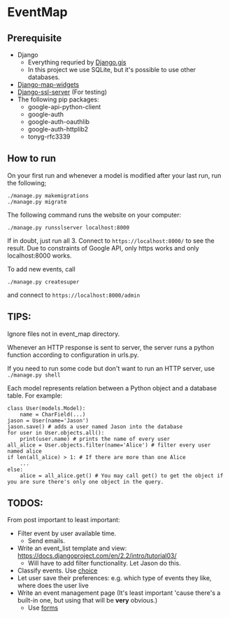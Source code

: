 # EventMap

## Prerequisite
* Django
    * Everything requried by [Django.gis](https://docs.djangoproject.com/en/2.2/ref/contrib/gis/install/geolibs/)
    * In this project we use SQLite, but it's possible to use other databases.
* [Django-map-widgets](https://github.com/erdem/django-map-widgets)
* [Django-ssl-server](https://github.com/teddziuba/django-sslserver) (For testing)
* The following pip packages:
    * google-api-python-client
    * google-auth 
    * google-auth-oauthlib 
    * google-auth-httplib2
    * tonyg-rfc3339
## How to run
On your first run and whenever a model is modified after your last run, run the following;
```
./manage.py makemigrations
./manage.py migrate
```
The following command runs the website on your computer:
```
./manage.py runsslserver localhost:8000
```
If in doubt, just run all 3.
Connect to `https://localhost:8000/` to see the result.
Due to constraints of Google API, only https works and only localhost:8000 works.

To add new events, call
```
./manage.py createsuper
```
and connect to `https://localhost:8000/admin`

## TIPS:
Ignore files not in event_map directory.

Whenever an HTTP response is sent to server, the server runs a python function according to configuration in urls.py.

If you need to run some code but don't want to run an HTTP server, use `./manage.py shell`

Each model represents relation between a Python object and a database table.
For example:
```
class User(models.Model):
    name = CharField(...)
jason = User(name='Jason')
jason.save() # adds a user named Jason into the database
for user in User.objects.all():
    print(user.name) # prints the name of every user
all_alice = User.objects.filter(name='Alice') # filter every user named alice
if len(all_alice) > 1: # If there are more than one Alice
    ...
else:
    alice = all_alice.get() # You may call get() to get the object if you are sure there's only one object in the query.
```

## TODOS:
From post important to least important:
* Filter event by user available time.
    * Send emails.
* Write an event_list template and view: https://docs.djangoproject.com/en/2.2/intro/tutorial03/
    * Will have to add filter functionality. Let Jason do this.
* Classify events. Use [choice](https://docs.djangoproject.com/en/2.2/ref/models/fields/#choices)
* Let user save their preferences: e.g. which type of events they like, where does the user live
* Write an event management page (It's least important 'cause there's a built-in one, but using that will be **very** obvious.)
    * Use [forms](https://docs.djangoproject.com/en/2.2/topics/forms/) 
